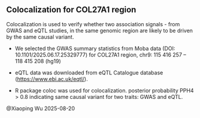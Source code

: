 ## Colocalization for COL27A1 region

Colocalization is used to verify whether two association signals - from GWAS and eQTL studies, in the same genomic region are likely to be driven by the same causal variant.

* We selected the GWAS summary statistics from Moba data (DOI: 10.1101/2025.06.17.25329777) for COL27A1 region, chr9: 115 416 257 – 118 415 208 (hg19)

* eQTL data was downloaded from eQTL Catalogue database (https://www.ebi.ac.uk/eqtl/).

* R package coloc was used for colocalization. posterior probability PPH4 > 0.8 indicating same causal variant for two traits: GWAS and eQTL.


@Xiaoping Wu
2025-08-20



